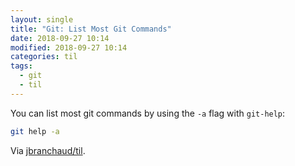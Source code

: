 ```yaml
---
layout: single
title: "Git: List Most Git Commands"
date: 2018-09-27 10:14
modified: 2018-09-27 10:14
categories: til
tags:
  - git
  - til
---
```


You can list most git commands by using the `-a` flag with `git-help`:

```bash
git help -a
```

Via [jbranchaud/til](https://github.com/jbranchaud/til).
